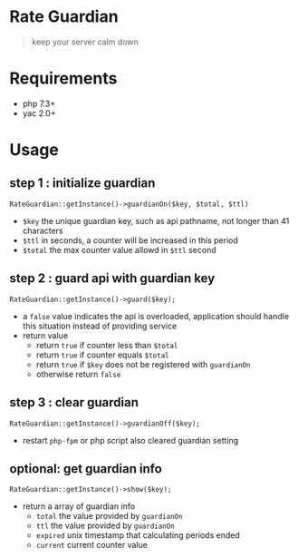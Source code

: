 # Rate Guardian

> keep your server calm down

# Requirements

- php 7.3+
- yac 2.0+

# Usage

## step 1 : initialize guardian

```
RateGuardian::getInstance()->guardianOn($key, $total, $ttl)
```

- `$key` the unique guardian key, such as api pathname, not longer than 41 characters
- `$ttl` in seconds, a counter will be increased in this period
- `$total` the max counter value allowd in `$ttl` second

## step 2 : guard api with guardian key

```
RateGuardian::getInstance()->guard($key);
```

- a `false` value indicates the api is overloaded, application should handle this situation instead of providing service
- return value
  - return `true` if counter less than `$total`
  - return `true` if counter equals `$total`
  - return `true` if `$key` does not be registered with `guardianOn`
  - otherwise return `false`

## step 3 : clear guardian

```
RateGuardian::getInstance()->guardianOff($key);
```

- restart `php-fpm` or php script also cleared guardian setting

## optional: get guardian info

```
RateGuardian::getInstance()->show($key);
```

- return a array of guardian info
  - `total` the value provided by `guardianOn`
  - `ttl` the value provided by `guardianOn`
  - `expired` unix timestamp that calculating periods ended
  - `current` current counter value
